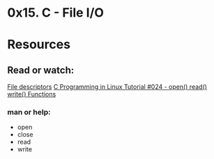 # 0x15. C - File I/O

# Resources
## Read or watch:

[File descriptors]()
[C Programming in Linux Tutorial #024 - open() read() write() Functions]()
### man or help:

* open
* close
* read
* write

